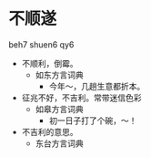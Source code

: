 





# 不顺遂
beh7 shuen6 qy6
+ 不顺利，倒霉。
  * 如东方言词典
    - 今年～，几趟生意都折本。
+ 征兆不好，不吉利。常带迷信色彩
  * 如皋方言词典
    - 初一日子打了个碗，～！
+ 不吉利的意思。
  * 东台方言词典
